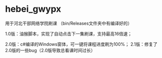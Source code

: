 # hebei_gwypx
用于河北干部网络学院刷课
（bin/Releases文件夹中有编译好的）

1.0版：油猴脚本，实现了自动点击下一集刷课，支持最高16倍速；

2.0版：c#编译的Windows窗体，可一键将课程进度刷为100%； 
2.1版：修复了2.0版的一些bug（2.0版导致总看课时间过长）
